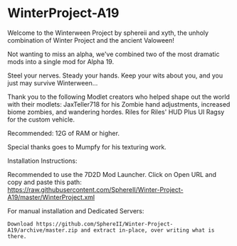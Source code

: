 # WinterProject-A19
Welcome to the Winterween Project by sphereii and xyth, the unholy combination of Winter Project and the ancient Valoween!

Not wanting to miss an alpha, we've combined two of the most dramatic mods into a single mod for Alpha 19.

Steel your nerves. Steady your hands. Keep your wits about you, and you just may survive Winterween...

Thank you to the following Modlet creators who helped shape out the world with their modlets:
	JaxTeller718 for his Zombie hand adjustments, increased biome zombies, and wandering hordes.
	Riles for Riles' HUD Plus UI
	Ragsy for the custom vehicle.

Recommended: 12G of RAM or higher.

Special thanks goes to Mumpfy for his texturing work.



Installation Instructions:

Recommended to use the 7D2D Mod Launcher. 
	Click on Open URL and copy and paste this path: https://raw.githubusercontent.com/SphereII/Winter-Project-A19/master/WinterProject.xml
	

For manual installation and Dedicated Servers:

	Download https://github.com/SphereII/Winter-Project-A19/archive/master.zip and extract in-place, over writing what is there.
	
	

